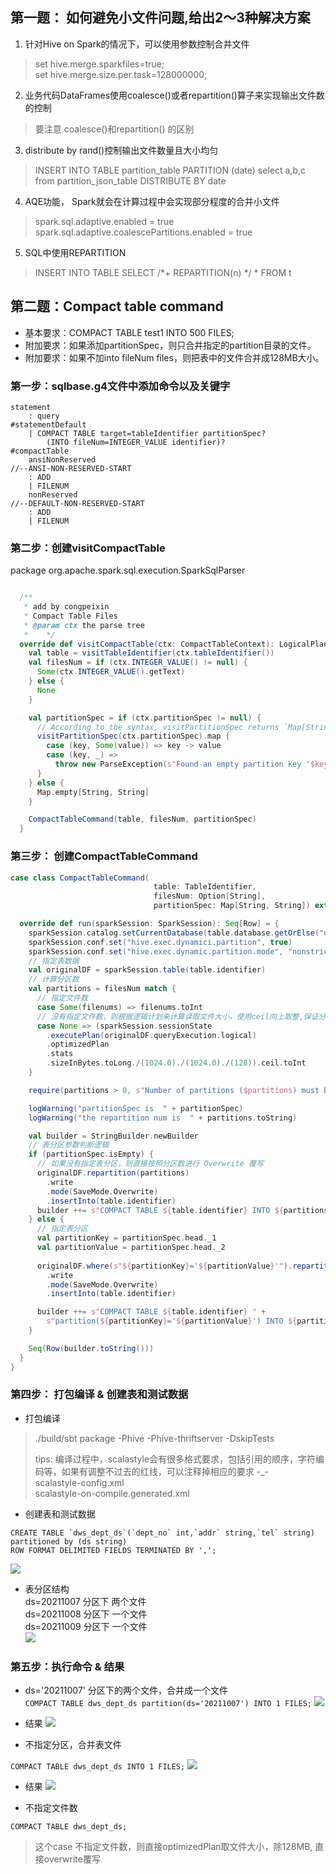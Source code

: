 ## 第一题： 如何避免小文件问题,给出2～3种解决方案

1. 针对Hive on Spark的情况下，可以使用参数控制合并文件  
> set hive.merge.sparkfiles=true;  
> set hive.merge.size.per.task=128000000;

2. 业务代码DataFrames使用coalesce()或者repartition()算子来实现输出文件数的控制  
> 要注意 coalesce()和repartition() 的区别
   
3. distribute by rand()控制输出文件数量且大小均匀 
> INSERT INTO TABLE partition_table PARTITION (date) select a,b,c from partition_json_table DISTRIBUTE BY date

4. AQE功能， Spark就会在计算过程中会实现部分程度的合并小文件
> spark.sql.adaptive.enabled = true  
> spark.sql.adaptive.coalescePartitions.enabled = true

5. SQL中使用REPARTITION
> INSERT INTO TABLE  SELECT /*+ REPARTITION(n) */ * FROM t

## 第二题：Compact table command

- 基本要求：COMPACT TABLE test1 INTO 500 FILES;
- 附加要求：如果添加partitionSpec，则只合并指定的partition目录的文件。
- 附加要求：如果不加into fileNum files，则把表中的文件合并成128MB大小。

### 第一步：sqlbase.g4文件中添加命令以及关键字
```shell
statement
    : query                                                            #statementDefault
    | COMPACT TABLE target=tableIdentifier partitionSpec?
        (INTO fileNum=INTEGER_VALUE identifier)?                       #compactTable
    ansiNonReserved
//--ANSI-NON-RESERVED-START
    : ADD
    | FILENUM
    nonReserved
//--DEFAULT-NON-RESERVED-START
    : ADD
    | FILENUM
```
 
### 第二步：创建visitCompactTable  

package org.apache.spark.sql.execution.SparkSqlParser
```scala

  /**
   * add by congpeixin
   * Compact Table Files
   * @param ctx the parse tree
   *    */
  override def visitCompactTable(ctx: CompactTableContext): LogicalPlan = withOrigin(ctx) {
    val table = visitTableIdentifier(ctx.tableIdentifier())
    val filesNum = if (ctx.INTEGER_VALUE() != null) {
      Some(ctx.INTEGER_VALUE().getText)
    } else {
      None
    }

    val partitionSpec = if (ctx.partitionSpec != null) {
      // According to the syntax, visitPartitionSpec returns `Map[String, Option[String]]`.
      visitPartitionSpec(ctx.partitionSpec).map {
        case (key, Some(value)) => key -> value
        case (key, _) =>
          throw new ParseException(s"Found an empty partition key '$key'.", ctx)
      }
    } else {
      Map.empty[String, String]
    }

    CompactTableCommand(table, filesNum, partitionSpec)
  }
```

### 第三步： 创建CompactTableCommand

```scala
case class CompactTableCommand(
                                table: TableIdentifier,
                                filesNum: Option[String],
                                partitionSpec: Map[String, String]) extends LeafRunnableCommand with Logging {

  override def run(sparkSession: SparkSession): Seq[Row] = {
    sparkSession.catalog.setCurrentDatabase(table.database.getOrElse("default"))
    sparkSession.conf.set("hive.exec.dynamici.partition", true)
    sparkSession.conf.set("hive.exec.dynamic.partition.mode", "nonstrict")
    // 指定表数据
    val originalDF = sparkSession.table(table.identifier)
    // 计算分区数
    val partitions = filesNum match {
      // 指定文件数  
      case Some(filenums) => filenums.toInt
      // 没有指定文件数，则根据逻辑计划来计算读取文件大小，使用ceil向上取整,保证分区数至少为1
      case None => (sparkSession.sessionState
        .executePlan(originalDF.queryExecution.logical)
        .optimizedPlan
        .stats
        .sizeInBytes.toLong./(1024.0)./(1024.0)./(128)).ceil.toInt
    }

    require(partitions > 0, s"Number of partitions ($partitions) must be positive.")

    logWarning("partitionSpec is  " + partitionSpec)
    logWarning("the repartition num is  " + partitions.toString)

    val builder = StringBuilder.newBuilder
    // 表分区参数判断逻辑
    if (partitionSpec.isEmpty) {
      // 如果没有指定表分区，则直接按照分区数进行 Overwrite 覆写
      originalDF.repartition(partitions)
        .write
        .mode(SaveMode.Overwrite)
        .insertInto(table.identifier)
      builder ++= s"COMPACT TABLE ${table.identifier} INTO ${partitions} FILES"
    } else {
      // 指定表分区
      val partitionKey = partitionSpec.head._1
      val partitionValue = partitionSpec.head._2
      
      originalDF.where(s"${partitionKey}='${partitionValue}'").repartition(partitions)
        .write
        .mode(SaveMode.Overwrite)
        .insertInto(table.identifier)

      builder ++= s"COMPACT TABLE ${table.identifier} " +
        s"partition(${partitionKey}='${partitionValue}') INTO ${partitions} FILES"
    }

    Seq(Row(builder.toString()))
  }
}
```

### 第四步： 打包编译 & 创建表和测试数据

- 打包编译
> ./build/sbt package -Phive -Phive-thriftserver -DskipTests  
>  
> tips: 编译过程中，scalastyle会有很多格式要求，包括引用的顺序，字符编码等，如果有调整不过去的红线，可以注释掉相应的要求 -_-   
> scalastyle-config.xml  
> scalastyle-on-compile.generated.xml

- 创建表和测试数据
```shell
CREATE TABLE `dws_dept_ds`(`dept_no` int,`addr` string,`tel` string) 
partitioned by (ds string) 
ROW FORMAT DELIMITED FIELDS TERMINATED BY ',';
```
![](2-1.png)

- 表分区结构  
ds=20211007 分区下 两个文件  
ds=20211008 分区下 一个文件  
ds=20211009 分区下 一个文件  
![](2-2.png)

### 第五步：执行命令 & 结果

- ds='20211007' 分区下的两个文件，合并成一个文件  
`COMPACT TABLE dws_dept_ds partition(ds='20211007') INTO 1 FILES;`
![](2-3.png)

- 结果
![](2-4.png)


- 不指定分区，合并表文件

`COMPACT TABLE dws_dept_ds INTO 1 FILES;`
![](2-5.png)

- 结果
![](2-6.png)
  
- 不指定文件数
  
`COMPACT TABLE dws_dept_ds;`

> 这个case 不指定文件数，则直接optimizedPlan取文件大小，除128MB, 直接overwrite覆写


